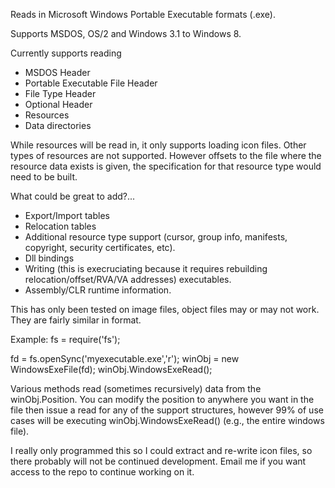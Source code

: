 Reads in Microsoft Windows Portable Executable formats (.exe). 

Supports MSDOS, OS/2 and Windows 3.1 to Windows 8.

Currently supports reading
* MSDOS Header
* Portable Executable File Header
* File Type Header
* Optional Header
* Resources
* Data directories

While resources will be read in, it only supports loading icon files. Other types of resources are not supported.
However offsets to the file where the resource data exists is given, the specification for that resource type
would need to be built.

What could be great to add?...
* Export/Import tables
* Relocation tables
* Additional resource type support (cursor, group info, manifests, copyright, security certificates, etc).
* Dll bindings
* Writing (this is execruciating because it requires rebuilding relocation/offset/RVA/VA addresses) executables.
* Assembly/CLR runtime information.

This has only been tested on image files, object files may or may not work. They are fairly similar in format.

Example:
fs = require('fs');

fd = fs.openSync('myexecutable.exe','r');
winObj = new WindowsExeFile(fd);
winObj.WindowsExeRead();

Various methods read (sometimes recursively) data from the winObj.Position. You can modify the position to anywhere
you want in the file then issue a read for any of the support structures, however 99% of use cases will be executing 
winObj.WindowsExeRead() (e.g., the entire windows file). 

I really only programmed this so I could extract and re-write icon files, so there probably will not be continued
development. Email me if you want access to the repo to continue working on it.
